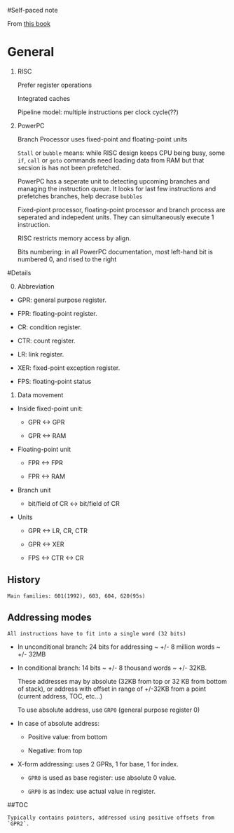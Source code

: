 #Self-paced note

From [this book](http://physinfo.ulb.ac.be/divers_html/powerpc_programming_info/intro_to_ppc/ppc0_index.html)

# General

1. RISC

	Prefer register operations

	Integrated caches

	Pipeline model: multiple instructions per clock cycle(??)

2. PowerPC

	Branch Processor uses fixed-point and floating-point units

	`Stall` or `bubble` means: while RISC design keeps CPU being busy, some `if`, `call` or `goto` commands need loading data from RAM but that secsion is has not been prefetched.
	
	PowerPC has a seperate unit to detecting upcoming branches and managing the instruction queue. It looks for last few instructions and prefetches branches, help decrase `bubbles`

	Fixed-piont processor, floating-point processor and branch process are seperated and indepedent units. They can simultaneously execute 1 instruction.

	RISC restricts memory access by align.

	Bits numbering: in all PowerPC documentation, most left-hand bit is numbered 0, and rised to the right


#Details

0. Abbreviation

- GPR: general purpose register.

- FPR: floating-point register.

- CR: condition register.

- CTR: count register.

- LR: link register.

- XER: fixed-point exception register.

- FPS: floating-point status

1. Data movement

- Inside fixed-point unit:

	+ GPR <-> GPR

	+ GPR <-> RAM

- Floating-point unit

	+ FPR <-> FPR

	+ FPR <-> RAM

- Branch unit

	+ bit/field of CR <-> bit/field of CR

- Units

	+ GPR <-> LR, CR, CTR

	+ GPR <-> XER

	+ FPS <-> CTR <-> CR

## History

	Main families: 601(1992), 603, 604, 620(95s)

## Addressing modes

	All instructions have to fit into a single word (32 bits)

- In unconditional branch: 24 bits for addressing ~ +/- 8 million words ~ +/- 32MB

- In conditional branch: 14 bits ~ +/- 8 thousand words ~ +/- 32KB.

	These addresses may by absolute (32KB from top or 32 KB from bottom of stack), or address with offset in range of +/-32KB from a point (current address, TOC, etc...)

	To use absolute address, use `GRP0` (general purpose register 0)

- In case of absolute address:

	+ Positive value: from bottom

	+ Negative: from top

- X-form addressing: uses 2 GPRs, 1 for base, 1 for index.

	+ `GPR0` is used as base register: use absolute 0 value.

	+ `GRP0` is as index: use actual value in register.

##TOC

	Typically contains pointers, addressed using positive offsets from `GPR2`.
